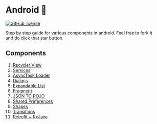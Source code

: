 # Android 📱
[![GitHub license](https://img.shields.io/github/license/mashape/apistatus.svg)]()

Step by step guide for various components in android. Feel free to fork it and do click that star button.

## Components
1. [Recycler View](https://github.com/bhavyakaria/Android/tree/master/RecyclerView)
2. [Services](https://github.com/bhavyakaria/Android/tree/master/Services)
2. [AsyncTask Loader](https://github.com/bhavyakaria/Android/tree/asynctaskloader)
3. [Dialogs](https://github.com/bhavyakaria/Android/tree/dialogs)
4. [Expandable List](https://github.com/bhavyakaria/Android/tree/expandable_list)
5. [Fragment](https://github.com/bhavyakaria/Android/tree/fragment)
6. [JSON TO POJO](https://github.com/bhavyakaria/Android/tree/json_to_pojo)
7. [Shared Preferences](https://github.com/bhavyakaria/Android/tree/settings_screen_using_preferences)
8. [Shapes](https://github.com/bhavyakaria/Android/tree/shapes)
9. [Transitions](https://github.com/bhavyakaria/Android/tree/transition_animations)
10. [Retrofit + RxJava](https://github.com/bhavyakaria/Android/tree/master/RetrofitRxJava)
